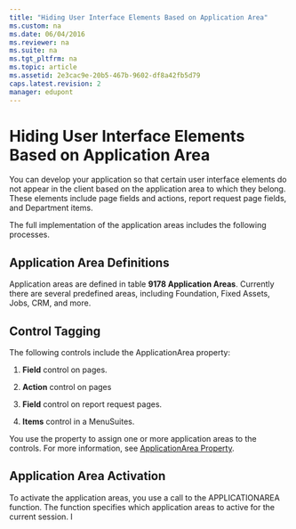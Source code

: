```yaml
---
title: "Hiding User Interface Elements Based on Application Area"
ms.custom: na
ms.date: 06/04/2016
ms.reviewer: na
ms.suite: na
ms.tgt_pltfrm: na
ms.topic: article
ms.assetid: 2e3cac9e-20b5-467b-9602-df8a42fb5d79
caps.latest.revision: 2
manager: edupont
---
```

# Hiding User Interface Elements Based on Application Area
You can develop your application so that certain user interface elements do not appear in the client based on the application area to which they belong. These elements include page fields and actions, report request page fields, and Department items.  
  
 The full implementation of the application areas includes the following processes.  
  
## Application Area Definitions  
 Application areas are defined in table **9178 Application Areas**. Currently there are several predefined areas, including Foundation, Fixed Assets, Jobs, CRM, and more.  
  
## Control Tagging  
 The following controls include the ApplicationArea property:  
  
1.  **Field** control on pages.  
  
2.  **Action** control on pages  
  
3.  **Field** control on report request pages.  
  
4.  **Items** control in a MenuSuites.  
  
 You use the property to assign one or more application areas to the controls. For more information, see [ApplicationArea Property](ApplicationArea-Property.md).  
  
## Application Area Activation  
 To activate the application areas, you use a call to the APPLICATIONAREA function. The function specifies which application areas to active for the current session. I